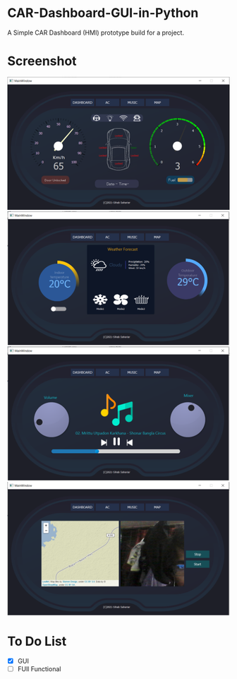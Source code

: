 # CAR-Dashboard-GUI-in-Python
A Simple CAR Dashboard (HMI) prototype build for a project.

# Screenshot
<img src = "ss/1.PNG">
<img src = "ss/2.PNG">
<img src = "ss/3.PNG">
<img src = "ss/4.PNG">

# To Do List
- [x] GUI
- [ ] FUll Functional
